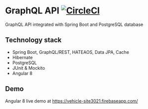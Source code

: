 # GraphQL API [![CircleCI](https://circleci.com/gh/grzegorz103/graphql.svg?style=svg)](https://circleci.com/gh/grzegorz103/graphql)

GraphQL API integrated with Spring Boot and PostgreSQL database

## Technology stack

- Spring Boot, GraphQL/REST, HATEAOS, Data JPA, Cache
- Hibernate
- PostgreSQL
- JUnit & Mockito
- Angular 8

## Demo

Angular 8 live demo at https://vehicle-site3021.firebaseapp.com/
